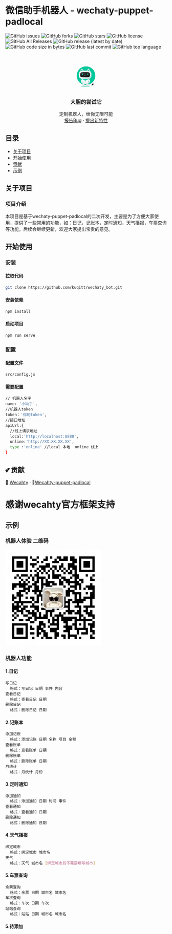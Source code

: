 
# 微信助手机器人 - wechaty-puppet-padlocal

<!-- PROJECT SHIELDS -->
  ![GitHub issues](https://img.shields.io/github/issues/kuqitt/wechaty_bot)
  ![GitHub forks](https://img.shields.io/github/forks/kuqitt/wechaty_bot)
  ![GitHub stars](https://img.shields.io/github/stars/kuqitt/wechaty_bot)
  ![GitHub license](https://img.shields.io/github/license/kuqitt/wechaty_bot)
  ![GitHub All Releases](https://img.shields.io/github/downloads/kuqitt/wechaty_bot/total)
  ![GitHub release (latest by date)](https://img.shields.io/github/v/release/kuqitt/wechaty_bot)
  ![GitHub code size in bytes](https://img.shields.io/github/languages/code-size/kuqitt/wechaty_bot)
  ![GitHub last commit](https://img.shields.io/github/last-commit/kuqitt/wechaty_bot)
  ![GitHub top language](https://img.shields.io/github/languages/top/kuqitt/wechaty_bot)


<!-- PROJECT LOGO -->
<br />

<p align="center">
  <a href="https://github.com/kuqitt/wechaty_bot/">
    <img src="./th.jpg" alt="Logo" width="80" height="80">
  </a>

  <h3 align="center">大胆的尝试它</h3>
  <p align="center">
    定制机器人，给你无限可能
    <br />
    <a href="https://github.com/kuqitt/wechaty_bot/issues">报告Bug</a>
    ·
    <a href="https://github.com/kuqitt/wechaty_bot/issues">提出新特性</a>
  </p>

</p>

## 目录
 - [关于项目](#关于项目)
  - [开始使用](#开始使用)
  - [贡献](#贡献)
  - [示例](#示例)

  ## 关于项目
  ### 项目介绍
  本项目是基于wechaty-puppet-padlocal的二次开发，主要是为了方便大家使用，提供了一些常用的功能，如：日记，记账本，定时通知，天气播报，车票查询等功能，后续会继续更新，欢迎大家提出宝贵的意见。
  ## 开始使用
  ### 安装
  #### 拉取代码
  ```sh
  git clone https://github.com/kuqitt/wechaty_bot.git
  ```
  #### 安装依赖
  ```sh
  npm install
  ```
  #### 启动项目
  ```sh
  npm run serve
  ```
  ### 配置
  #### 配置文件
  ```sh
  src/config.js
  ```
  #### 需要配置
  ```sh
  // 机器人名字
  name: '小助手',
  //机器人token
  token：'你的token',
  //接口地址
  apiUrl:{
    //线上请求地址
    local:'http://localhost:8888',
    online:'http://XX.XX.XX.XX',
    type :'online' //local 本地  online 线上
  }
  ```
 ## :two_hearts: 贡献
 :saxophone: <a href="https://github.com/wechaty/wechaty/tree/main">Wecahty</a>
    ·
     :saxophone:<a href="https://github.com/wechaty/puppet-supports">Wecahty-puppet-padlocal</a>

 # 感谢wecahty官方框架支持 

  ## 示例
  ### 机器人体验 二维码
   
  <a href="https://github.com/kuqitt/wechaty_bot/">
    <img src="./Demo.jpg" alt="Logo" width="300" height="300">
  </a>

  ### 机器人功能
  #### 1.日记
  ```sh
  写日记
    格式：写日记 日期 事件 内容
  查看日记
    格式：查看日记 日期
  删除日记
    格式：删除日记 日期
  ```

  #### 2.记账本
  ```sh
  添加记账
    格式：添加记账 日期 名称 项目 金额
  查看账单
    格式：查看账单 日期
  删除账单
    格式：删除账单 日期
  月统计
    格式：月统计 月份
  ```
  #### 3.定时通知
  ```sh
  添加通知
    格式：添加通知 日期 时间 事件
  查看通知
    格式：查看通知 日期
  删除通知
    格式：删除通知 日期
  ```
  #### 4.天气播报
  ```sh
  绑定城市
    格式：绑定城市 城市名
  天气
    格式：天气 城市名 [绑定城市后不需要填写城市]
  ```
  #### 5.车票查询
  ```sh
  余票查询
    格式：余票 日期 城市名 城市名
  车次查询
    格式：车次 日期 车次
  站站查询
    格式：站站 日期 城市名 城市名
  ```
#### 5.待添加
